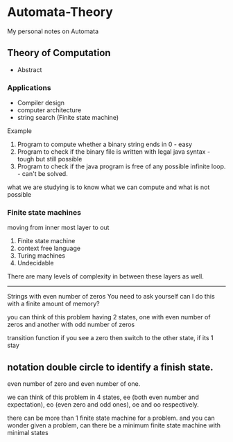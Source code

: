 # Automata-Theory
My personal notes on Automata

## Theory of Computation
* Abstract

### Applications
* Compiler design
* computer architecture
* string search (Finite state machine)

Example
1. Program to compute whether a binary string ends in 0 - easy
2. Program to check if the binary file is written with legal java syntax - tough but still possible
3. Program to check if the java program is free of any possible infinite loop. - can't be solved.

what we are studying is to know what we can compute and what is not possible

### Finite state machines
moving from inner most layer to out
1. Finite state machine
2. context free language
3. Turing machines
4. Undecidable

There are many levels of complexity in between these layers as well.

-----
Strings with even number of zeros
You need to ask yourself can I do this with a finite amount of memory?

you can think of this problem having 2 states, one with even number of zeros and another with odd number of zeros

transition function
if you see a zero then switch to the other state, if its 1 stay

notation double circle to identify a finish state.
-----
even number of zero and even number of one.

we can think of this problem in 4 states, ee (both even number and expectation), eo (even zero and odd ones), oe and oo respectively.


there can be more than 1 finite state machine for a problem. and you can wonder given a problem, can there be a minimum finite state machine with minimal states
